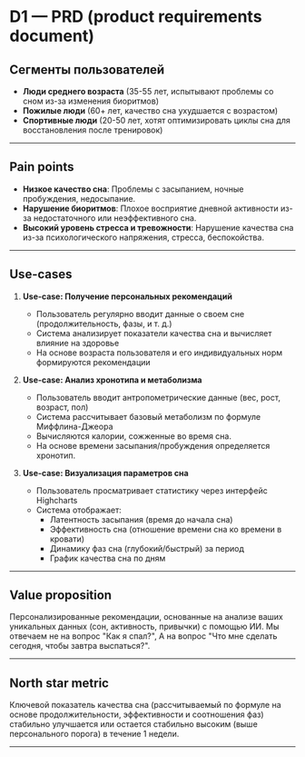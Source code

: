 
# D1 — PRD (product requirements document)

## Сегменты пользователей

- **Люди среднего возраста** (35-55 лет, испытывают проблемы со сном из-за изменения биоритмов)
- **Пожилые люди** (60+ лет, качество сна ухудшается с возрастом)
- **Спортивные люди** (20-50 лет, хотят оптимизировать циклы сна для восстановления после тренировок)

---

## Pain points

- **Низкое качество сна**: Проблемы с засыпанием, ночные пробуждения, недосыпание.
- **Нарушение биоритмов**: Плохое восприятие дневной активности из-за недостаточного или неэффективного сна.
- **Высокий уровень стресса и тревожности**: Нарушение качества сна из-за психологического напряжения, стресса, беспокойства.

---

## Use-cases

1. **Use-case: Получение персональных рекомендаций**
    - Пользователь регулярно вводит данные о своем сне (продолжительность, фазы, и т. д.)
    - Система анализирует показатели качества сна и вычисляет влияние на здоровье
    - На основе возраста пользователя и его индивидуальных норм формируются рекомендации

2. **Use-case: Анализ хронотипа и метаболизма**
    - Пользователь вводит антропометрические данные (вес, рост, возраст, пол)
    - Система рассчитывает базовый метаболизм по формуле Миффлина-Джеора
    - Вычисляются калории, сожженные во время сна.
    - На основе времени засыпания/пробуждения определяется хронотип.

3. **Use-case: Визуализация параметров сна**
    - Пользователь просматривает статистику через интерфейс Highcharts
    - Система отображает:
        - Латентность засыпания (время до начала сна)
        - Эффективность сна (отношение времени сна ко времени в кровати)
        - Динамику фаз сна (глубокий/быстрый) за период
        - График качества сна по дням

---

## Value proposition

Персонализированные рекомендации, основанные на анализе ваших уникальных данных (сон, активность, привычки) с помощью ИИ. Мы отвечаем не на вопрос "Как я спал?", А на вопрос "Что мне сделать сегодня, чтобы завтра выспаться?".

---

## North star metric

Ключевой показатель качества сна (рассчитываемый по формуле на основе продолжительности, эффективности и соотношения фаз) стабильно улучшается или остается стабильно высоким (выше персонального порога) в течение 1 недели.

---
